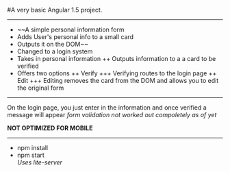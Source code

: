 #A very basic Angular 1.5 project.  
***
+ ~~A simple personal information form
+ Adds User's personal info to a small card 
+ Outputs it on the DOM~~
+ Changed to a login system
+ Takes in personal information
++ Outputs information to a a card to be verified
+ Offers two options
++ Verify
+++ Verifying routes to the login page
++ Edit
+++ Editing removes the card from the DOM and allows you to edit the original form
***
On the login page, you just enter in the information and once verified a message will appear
*form validation not worked out compoletely as of yet*

**NOT OPTIMIZED FOR MOBILE**  

***
+ npm install  
+ npm start  
*Uses lite-server* 
